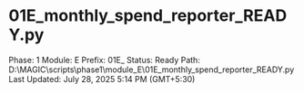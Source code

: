 # 01E_monthly_spend_reporter_READY.py

Phase: 1
Module: E
Prefix: 01E_
Status: Ready
Path: D:\MAGIC\scripts\phase1\module_E\01E_monthly_spend_reporter_READY.py
Last Updated: July 28, 2025 5:14 PM (GMT+5:30)
